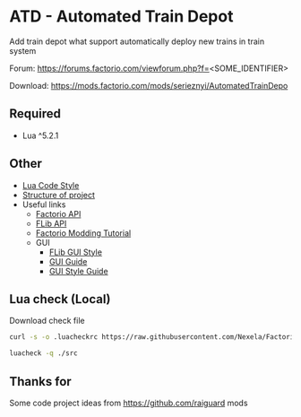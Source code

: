 # ATD - Automated Train Depot

Add train depot what support automatically deploy new trains in train system

Forum: https://forums.factorio.com/viewforum.php?f=<SOME_IDENTIFIER>

Download: https://mods.factorio.com/mods/serieznyi/AutomatedTrainDepo

## Required

 - Lua ^5.2.1

## Other
- [Lua Code Style](https://github.com/luarocks/lua-style-guide)
- [Structure of project](docs/project-structure.md)
- Useful links
    - [Factorio API](https://lua-api.factorio.com/latest/index.html)
    - [FLib API](https://factoriolib.github.io/flib/index.html)
    - [Factorio Modding Tutorial](https://wiki.factorio.com/Tutorial:Modding_tutorial)
    - GUI
      - [FLib GUI Style](https://github.com/factoriolib/flib/blob/master/docs/gui-styles.md) 
      - [GUI Guide](https://github.com/ClaudeMetz/UntitledGuiGuide/wiki)
      - [GUI Style Guide](https://github.com/raiguard/Factorio-SmallMods/wiki/GUI-Style-Guide)

## Lua check (Local)

Download check file 

```bash
curl -s -o .luacheckrc https://raw.githubusercontent.com/Nexela/Factorio-luacheckrc/0.17/.luacheckrc
```

```bash
luacheck -q ./src
```


## Thanks for

Some code project ideas from https://github.com/raiguard mods